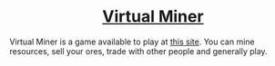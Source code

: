 <div align="center">

# [Virtual Miner](http://virtualminer.netlify.app/)

</div>

Virtual Miner is a game available to play at [this site](http://virtualminer.netlify.app/). You can mine resources, sell your ores, trade with other people and generally play.

